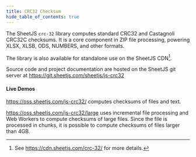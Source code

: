 ```yaml
---
title: CRC32 Checksum
hide_table_of_contents: true
---
```


<head>
  <script src="https://cdn.sheetjs.com/crc-32-1.2.3/package/crc32.js"></script>
</head>

The SheetJS `crc-32` library computes standard CRC32 and Castagnoli CRC32C
checksums. It is a core component in ZIP file processing, powering XLSX, XLSB,
ODS, NUMBERS, and other formats.

The library is also available for standalone use on the SheetJS CDN[^1].

Source code and project documentation are hosted on the SheetJS git server at
https://git.sheetjs.com/sheetjs/js-crc32

#### Live Demos

https://oss.sheetjs.com/js-crc32/ computes checksums of files and text.

https://oss.sheetjs.com/js-crc32/large uses incremental file processing and
Web Workers to compute checksums of large files. Since the file is processed in
chunks, it is possible to compute checksums of files larger than 4GB.

[^1]: See https://cdn.sheetjs.com/crc-32/ for more details.
